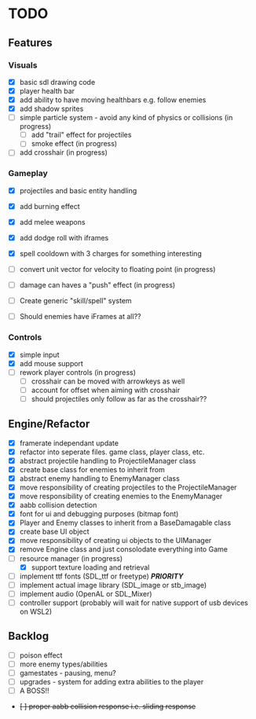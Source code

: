 # TODO

## Features

### Visuals

- [x] basic sdl drawing code
- [x] player health bar
- [x] add ability to have moving healthbars e.g. follow enemies
- [x] add shadow sprites
- [ ] simple particle system - avoid any kind of physics or collisions (in progress)
  - [ ] add "trail" effect for projectiles
  - [ ] smoke effect (in progress)
- [ ] add crosshair (in progress)

### Gameplay

- [x] projectiles and basic entity handling
- [x] add burning effect
- [x] add melee weapons
- [x] add dodge roll with iframes
- [x] spell cooldown with 3 charges for something interesting
- [ ] convert unit vector for velocity to floating point (in progress)
- [ ] damage can haves a "push" effect (in progress)
- [ ] Create generic "skill/spell" system
- [ ] Should enemies have iFrames at all??


### Controls

- [x] simple input
- [x] add mouse support
- [ ] rework player controls (in progress)
  - [ ] crosshair can be moved with arrowkeys as well
  - [ ] account for offset when aiming with crosshair
  - [ ] should projectiles only follow as far as the crosshair?? 

## Engine/Refactor

- [x] framerate independant update
- [x] refactor into seperate files. game class, player class, etc.
- [x] abstract projectile handling to ProjectileManager class
- [x] create base class for enemies to inherit from
- [x] abstract enemy handling to EnemyManager class
- [x] move responsibility of creating projectiles to the ProjectileManager
- [x] move responsibility of creating enemies to the EnemyManager
- [x] aabb collision detection
- [x] font for ui and debugging purposes (bitmap font)
- [x] Player and Enemy classes to inherit from a BaseDamagable class
- [x] create base UI object
- [x] move responsibility of creating ui objects to the UIManager
- [x] remove Engine class and just consolodate everything into Game
- [ ] resource manager (in progress)
  - [x] support texture loading and retrieval
- [ ] implement ttf fonts (SDL_ttf or freetype) ***PRIORITY***
- [ ] implement actual image library (SDL_image or stb_image)
- [ ] implement audio (OpenAL or SDL_Mixer)
- [ ] controller support (probably will wait for native support of usb devices on WSL2)

## Backlog

- [ ] poison effect
- [ ] more enemy types/abilities
- [ ] gamestates - pausing, menu?
- [ ] upgrades - system for adding extra abilities to the player
- [ ] A BOSS!!
- ~~[ ] proper aabb collision response i.e. sliding response~~
